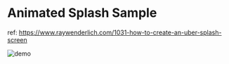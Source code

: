 # Animated Splash Sample
ref: https://www.raywenderlich.com/1031-how-to-create-an-uber-splash-screen

![demo](https://user-images.githubusercontent.com/7898437/58747259-d418d680-8492-11e9-8b76-803eece002d0.gif)
